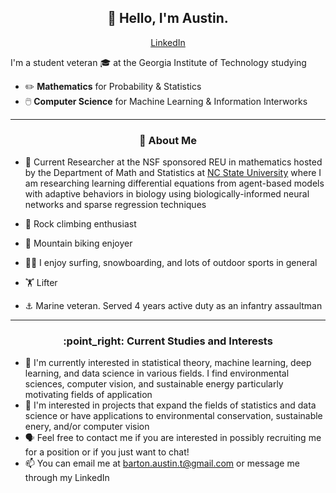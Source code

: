 <h2 align="center">👋 Hello, I'm Austin.</h2>
<p align="center">
  <a href="https://www.linkedin.com/in/austin-b-a525651a7">LinkedIn</a>
</p>

I'm a student veteran 🎓 at the Georgia Institute of Technology studying
- :pencil2: **Mathematics** for Probability & Statistics
- 🖱️ **Computer Science** for Machine Learning & Information Interworks

-------
<h3 align="center">🍎 About Me</h3>

- :microscope: Current Researcher at the NSF sponsored REU in mathematics hosted by the Department of Math and Statistics at [NC State University](https://drums.wordpress.ncsu.edu/parameter-estimation-and-analysis-for-agent-based-models-in-biology-kevin-flores/) where I am researching learning differential equations from agent-based models with adaptive behaviors in biology using biologically-informed neural networks and sparse regression techniques

- 🐐 Rock climbing enthusiast
- 🚴 Mountain biking enjoyer
- 🏄‍♂️ I enjoy surfing, snowboarding, and lots of outdoor sports in general
- 🏋️ Lifter
- ⚓ Marine veteran. Served 4 years active duty as an infantry assaultman
-------
<h3 align="center">:point_right: Current Studies and Interests</h3>

- 🌱 I'm currently interested in statistical theory, machine learning, deep learning, and data science in various fields. I find environmental sciences, computer vision, and sustainable energy particularly motivating fields of application
- 🌳 I'm interested in projects that expand the fields of statistics and data science or have applications to environmental conservation, sustainable enery, and/or computer vision
- 🗣️ Feel free to contact me if you are interested in possibly recruiting me for a position or if you just want to chat!
- 📫 You can email me at barton.austin.t@gmail.com or message me through my LinkedIn

<!---
AustinTeddyCodes/AustinTeddyCodes is a ✨ special ✨ repository because its `README.md` (this file) appears on your GitHub profile.
You can click the Preview link to take a look at your changes.
--->
